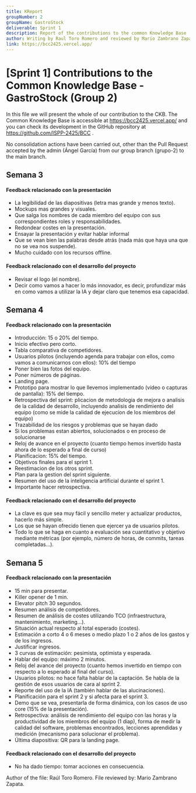 ```yaml
---
title: KReport
groupNumber: 2
groupName: GastroStock
deliverable: Sprint 1
description: Report of the contributions to the common Knowledge Base
author: Writing by Raul Toro Romero and reviewed by Mario Zambrano Zapata
link: https://bcc2425.vercel.app/
---
```



# [Sprint 1] Contributions to the Common Knowledge Base - GastroStock (Group 2)

In this file we will present the whole of our contribution to the CKB. The Common Knowledge Base is accessible at https://bcc2425.vercel.app/ and you can check its development in the GitHub repository at https://github.com/ISPP-2425/BCC .

No consolidation actions have been carried out, other than the Pull Request accepted by the admin (Ángel García) from our group branch (grupo-2) to the main branch.

## Semana 3

#### Feedback relacionado con la presentación

- La legibilidad de las diapositivas (letra mas grande y menos texto).
- Mockups mas grandes y visuales.
- Que salga los nombres de cada miembro del equipo con sus correspondientes roles y responsabilidades.
- Redondear costes en la presentación.
- Ensayar la presentación y evitar hablar informal
- Que se vean bien las palabras desde atrás (nada más que haya una que no se vea nos suspende).
- Mucho cuidado con los recursos offline.

#### Feedback relacionado con el desarrollo del proyecto

- Revisar el logo (el nombre).
- Decir como vamos a hacer lo más innovador, es decir, profundizar más en como vamos a utilizar la IA y dejar claro que tenemos esa capacidad.

## Semana 4

#### Feedback relacionado con la presentación

 - Introducción: 15 o 20% del tiempo.
 - Inicio efectivo pero corto.
 - Tabla comparativa de competidores.
 - Usuarios pilotos (incluyendo agenda para trabajar con ellos, como vamos a comunicarnos con ellos): 10% del tiempo
 - Poner bien las fotos del equipo.
 - Poner números de páginas.
 - Landing page.
 - Prototipo para mostrar lo que llevemos implementado (vídeo o capturas de pantalla): 15% del tiempo.
 - Retrospectiva del sprint: plicacion de metodologia de mejora o analisis de la calidad de desarrollo, incluyendo analisis de rendimiento del equipo (como se mide la calidad de ejecucion de los miembros del equipo)
 - Trazabilidad de los riesgos y problemas que se hayan dado
 - Si los problemas estan abiertos, solucionados o en proceso de solucionarse
 - Reloj de avance en el proyecto (cuanto tiempo hemos invertido hasta ahora de lo esperado a final de curso)
 - Planificacion: 15% del tiempo.
 - Objetivos finales para el sprint 1.
 - Reestimacion de los otros sprint.
 - Plan para la gestion del sprint siguiente.
 - Resumen del uso de la inteligencia artificial durante el sprint 1.
 - Importante hacer retrospectiva.

#### Feedback relacionado con el desarrollo del proyecto

 - La clave es que sea muy fácil y sencillo meter y actualizar productos, hacerlo más simple.
 - Los que se hayan ofrecido tienen que ejercer ya de usuarios pilotos.
 - Todo lo que se haga en cuanto a evaluación sea cuantitativo y objetivo mediante métricas (por ejemplo, número de horas, de commits, tareas completadas...).

## Semana 5

#### Feedback relacionado con la presentación

 - 15 min para presentar.
 - Killer opener de 1 min.
 - Elevator pitch 30 segundos.
 - Resumen análisis de competidores.
 - Resumen de análisis de costes utilizando TCO (infraestructura, mantenimiento, marketing...).
 - Situación actual respecto al total esperado (costes).
 - Estimación a corto 4 o 6 meses o medio plazo 1 o 2 años de los gastos y de los ingresos.
 - Justificar ingresos.
 - 3 curvas de estimación: pesimista, optimista y esperada.
 - Hablar del equipo: máximo 2 minutos.
 - Reloj del avance del proyecto (cuanto hemos invertido en tiempo con respecto a lo esperado al final del curso).
 - Usuarios pilotos: no hace falta hablar de la captación. Se habla de la gestión de esos usuarios de cara al sprint 2.
 - Reporte del uso de la IA (también hablar de las alucinaciones).
 - Planificación para el sprint 2 y si afecta para el sprint 3.
 - Demo que se vea, presentarla de forma dinámica, con los casos de uso core (15% de la presentación).
 - Retrospectiva: análisis de rendimiento del equipo con las horas y la productividad de los miembros del equipo (1 diap), forma de medir la calidad del software, problemas encontrados, lecciones aprendidas y medición (mecanismo para solucionar el problema).
 - Última diapositiva: QR para la landing page.
 

#### Feedback relacionado con el desarrollo del proyecto

 - No ha dado tiempo: tomar acciones en consecuencia.

Author of the file: Raúl Toro Romero.
File reviewed by: Mario Zambrano Zapata.